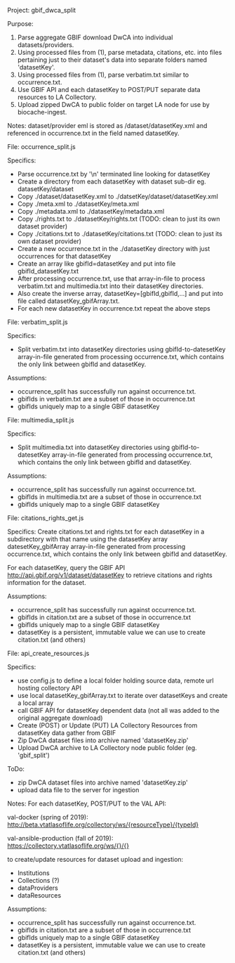 Project: gbif_dwca_split

Purpose:
  1) Parse aggregate GBIF download DwCA into individual datasets/providers.
  2) Using processed files from (1), parse metadata, citations, etc. into files pertaining just
  to their dataset's data into separate folders named 'datasetKey'.
  3) Using processed files from (1), parse verbatim.txt similar to occurrence.txt.
  4) Use GBIF API and each datasetKey to POST/PUT separate data resources to LA Collectory.
  5) Upload zipped DwCA to public folder on target LA node for use by biocache-ingest.

Notes:
  dataset/provider eml is stored as /dataset/datasetKey.xml and referenced in
  occurrence.txt in the field named datasetKey.

File: occurrence_split.js

Specifics:
- Parse occurrence.txt by '\n' terminated line looking for datasetKey
- Create a directory from each datasetKey with dataset sub-dir eg. datasetKey/dataset
- Copy ./dataset/datasetKey.xml to ./datsetKey/dataset/datasetKey.xml
- Copy ./meta.xml to ./datasetKey/meta.xml
- Copy ./metadata.xml to ./datasetKey/metadata.xml
- Copy ./rights.txt to ./datasetKey/rights.txt (TODO: clean to just its own dataset provider)
- Copy ./citations.txt to ./datasetKey/citations.txt (TODO: clean to just its own dataset provider)
- Create a new occurrence.txt in the ./datasetKey directory with just occurrences
  for that datasetKey
- Create an array like gbifId=datasetKey and put into file gbifId_datasetKey.txt
- After processing occurrence.txt, use that array-in-file to process
  verbatim.txt and multimedia.txt into their datasetKey directories.
- Also create the inverse array, datasetKey=[gbifId,gbifId,...] and put into file
  called datasetKey_gbifArray.txt.
- For each new datasetKey in occurrence.txt repeat the above steps

File: verbatim_split.js

Specifics:
- Split verbatim.txt into datasetKey directories using gbifId-to-datesetKey
array-in-file generated from processing occurrence.txt, which contains the
only link between gbifId and datasetKey.

Assumptions:
- occurrence_split has successfully run against occurrence.txt.
- gbifIds in verbatim.txt are a subset of those in occurrence.txt
- gbifIds uniquely map to a single GBIF datasetKey

File: multimedia_split.js

Specifics:
- Split multimedia.txt into datasetKey directories using gbifId-to-datesetKey
array-in-file generated from processing occurrence.txt, which contains the
only link between gbifId and datasetKey.

Assumptions:
- occurrence_split has successfully run against occurrence.txt.
- gbifIds in multimedia.txt are a subset of those in occurrence.txt
- gbifIds uniquely map to a single GBIF datasetKey

File: citations_rights_get.js

Specifics:
Create citations.txt and rights.txt for each datasetKey in a subdirectory with
that name using the datasetKey array datesetKey_gbifArray array-in-file
generated from processing occurrence.txt, which contains the only link
between gbifId and datasetKey.

For each datasetKey, query the GBIF API http://api.gbif.org/v1/dataset/datasetKey
to retrieve citations and rights information for the dataset.

Assumptions:
- occurrence_split has successfully run against occurrence.txt.
- gbifIds in citation.txt are a subset of those in occurrence.txt
- gbifIds uniquely map to a single GBIF datasetKey
- datasetKey is a persistent, immutable value we can use to create
  citation.txt (and others)

File: api_create_resources.js

Specifics:
- use config.js to define a local folder holding source data, remote url hosting collectory API
- use local datasetKey_gbifArray.txt to iterate over datasetKeys and create a local array
- call GBIF API for datasetKey dependent data (not all was added to the original aggregate download)
- Create (POST) or Update (PUT) LA Collectory Resources from datasetKey data gather from GBIF
- Zip DwCA dataset files into archive named 'datasetKey.zip'
- Upload DwCA archive to LA Collectory node public folder (eg. 'gbif_split')

ToDo:
- zip DwCA dataset files into archive named 'datasetKey.zip'
- upload data file to the server for ingestion

Notes:
For each datasetKey, POST/PUT to the VAL API:

val-docker (spring of 2019):
http://beta.vtatlasoflife.org/collectory/ws/{resourceType}/{typeId}

val-ansible-production (fall of 2019):
https://collectory.vtatlasoflife.org/ws/{}/{}

to create/update resources for dataset upload and ingestion:

- Institutions
- Collections (?)
- dataProviders
- dataResources

Assumptions:
- occurrence_split has successfully run against occurrence.txt.
- gbifIds in citation.txt are a subset of those in occurrence.txt
- gbifIds uniquely map to a single GBIF datasetKey
- datasetKey is a persistent, immutable value we can use to create
  citation.txt (and others)
